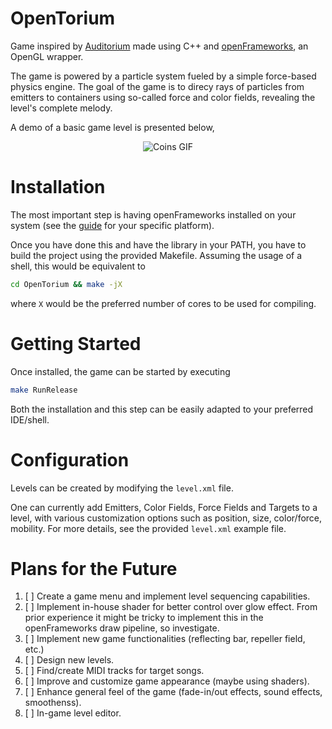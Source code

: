 # OpenTorium
Game inspired by [Auditorium](https://store.steampowered.com/app/205870/Auditorium/) made using C++ and [openFrameworks](https://openframeworks.cc/), an OpenGL wrapper.

The game is powered by a particle system fueled by a simple force-based physics
engine. The goal of the game is to direcy rays of particles from emitters
to containers using so-called force and color fields, revealing the level's
complete melody.

A demo of a basic game level is presented below,

<p align="center">
  <img src="extra/demo.gif" alt="Coins GIF"/>
</p>

# Installation

The most important step is having openFrameworks installed on your system
(see the [guide](https://openframeworks.cc/download/) for your specific platform).

Once you have done this and have the library in your PATH, you have to build the
project using the provided Makefile. Assuming the usage of a shell, this 
would be equivalent to
```bash
cd OpenTorium && make -jX
```
where `X` would be the preferred number of cores to be used for compiling.

# Getting Started
Once installed, the game can be started by executing
```bash
make RunRelease
```

Both the installation and this step can be easily adapted to your 
preferred IDE/shell.

# Configuration
Levels can be created by modifying the `level.xml` file.

One can currently add Emitters, Color Fields, Force Fields and Targets to
a level, with various customization options such as position, size, color/force,
mobility. For more details, see the provided `level.xml` example file.

# Plans for the Future
1. [ ] Create a game menu and implement level sequencing capabilities.
2. [ ] Implement in-house shader for better control over glow effect. From 
    prior experience it might be tricky to implement this in the openFrameworks draw pipeline,
    so investigate.
3. [ ] Implement new game functionalities (reflecting bar, repeller field, etc.)
4. [ ] Design new levels.
5. [ ] Find/create MIDI tracks for target songs.
6. [ ] Improve and customize game appearance (maybe using shaders).
7. [ ] Enhance general feel of the game (fade-in/out effects, sound effects, smoothenss).
8. [ ] In-game level editor.
